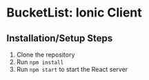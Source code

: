 # BucketList: Ionic Client

## Installation/Setup Steps
1. Clone the repository
2. Run `npm install`
3. Run `npm start` to start the React server
